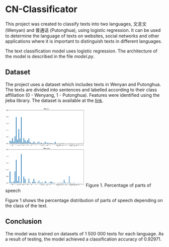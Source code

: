 # CN-Classificator
This project was created to classify texts into two languages, 文言文 (Wenyan) and 普通话 (Putonghua), using logistic regression. It can be used to determine the language of texts on websites, social networks and other applications where it is important to distinguish texts in different languages.

The text classification model uses logistic regression. The architecture of the model is described in the file *model.py*.

## Dataset
The project uses a dataset which includes texts in Wenyan and Putonghua. The texts are divided into sentences and labelled according to their class affiliation (0 - Wenyang, 1 - Putonghua). Features were identified using the jieba library. The dataset is available at the [link](https://drive.google.com/file/d/1BB6GAcq0MrarXmlbZHEfnqmfeJsdb69Q/view?usp=sharing).

<img src="/images/percentage-of-parts-of-speech.png" alt="Description of image" width="50%">
Figure 1. Percentage of parts of speech

Figure 1 shows the percentage distribution of parts of speech depending on the class of the text.

## Conclusion
The model was trained on datasets of 1 500 000 texts for each language. As a result of testing, the model achieved a classification accuracy of 0.92971.
